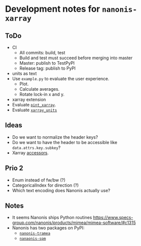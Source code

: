 # Development notes for `nanonis-xarray`

## ToDo

* CI
    * All commits: build, test
    * Build and test must succeed before merging into master
    * Master: publish to TestPyPI
    * Release tag: publish to PyPI
* units as text
* Use `example.py` to evaluate the user experience.
    * Plot.
    * Calculate averages.
    * Rotate lock-in x and y.
* xarray extension
* Evaluate [`pint_xarray`](https://xarray.dev/blog/introducing-pint-xarray).
* Evaluate [`xarray_units`](https://github.com/astropenguin/xarray-units/)

## Ideas

* Do we want to normalize the header keys?
* Do we want to have the header to be accessible like `data.attrs.key.subkey`?
* Xarray [accessors](https://docs.xarray.dev/en/stable/internals/extending-xarray.html).

## Prio 2

* Enum instead of fw/bw (?)
* CategoricalIndex for direction (?)
* Which text encoding does Nanonis actually use?

## Notes

* It seems Nanonis ships Python routines <https://www.specs-group.com/nanonis/products/mimea/mimea-software/#c1315>
* Nanonis has two packages on PyPI:
    * [`nanonis-tramea`](https://pypi.org/project/nanonis-tramea/)
    * [`nanaonis-spm`](https://pypi.org/project/nanonis-spm/)
